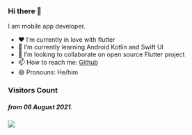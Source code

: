 ### Hi there 👋

I am mobile app developer.

- ❤️ I’m currently in love with flutter
- 🌱 I’m currently learning Android Kotlin and Swift UI
- 👯 I’m looking to collaborate on open source Flutter project
- 📫 How to reach me: [Github](https://github.com/TheAlphaApp)
- 😄 Pronouns:  He/him

### Visitors Count
##### from 06 August 2021.
![](https://komarev.com/ghpvc/?username=TheAlphaApp)
